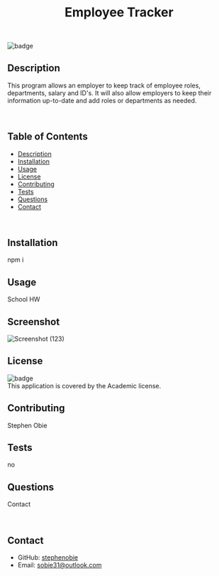   <h1 align="center">Employee Tracker</h1>

  <br>

  ![badge](https://img.shields.io/badge/license-Academic-brightgreen)
  <br>

  ## Description
  This program allows an employer to keep track of employee roles, departments, salary and ID's. It will also allow employers to keep their information up-to-date and add roles or departments as needed.

  <br>

  ## Table of Contents
  * [Description](#description)
  * [Installation](#install)
  * [Usage](#usage)
  * [License](#license)
  * [Contributing](#contributors)
  * [Tests](#tests)
  * [Questions](#questions)
  * [Contact](#contact)
  
  <br>


  ## Installation
  npm i
  <br>

  ## Usage
  School HW
  <br>

  ## Screenshot

  ![Screenshot (123)](https://user-images.githubusercontent.com/79488120/123022216-77ebbc80-d3a3-11eb-95c4-e6ba651da8b2.png)
  ## License

  ![badge](https://img.shields.io/badge/license-Academic-brightgreen)<br>
  This application is covered by the Academic license. 
  <br>

  ## Contributing
  Stephen Obie
  <br>

  ## Tests
  no
  <br>

  ## Questions
  Contact

  <br>

  ## Contact

  * GitHub: [stephenobie](https://github.com/stephenobie)<br>
  * Email: sobie31@outlook.com<br>
  